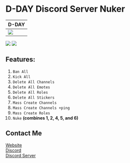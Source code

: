 # D-DAY Discord Server Nuker

| D-DAY |
| ------------- |
| ![](https://cdn.discordapp.com/attachments/956618740093550713/962216926245961777/unknown.png)
![](https://img.shields.io/github/stars/Exspiravit13/D-DAY-Server_Nuker?style=social) ![](https://img.shields.io/github/forks/Exspiravit13/D-DAY-Server_Nuker?style=social)

## Features:
1. `Ban All`
2. `Kick All`
3. `Delete All Channels`
4. `Delete All Emotes`
5. `Delete All Roles`
6. `Delete All Stickers`
7. `Mass Create Channels`
8. `Mass Create Channels +ping`
9. `Mass Create Roles`
10. `Nuke` **(combines 1, 2, 4, 5, and 6)** 

## Contact Me
[Website](https://www.exspiravitcodes.com)  
[Discord](https://discord.com/users/978411947055796245)  
[Discord Server](https://discord.gg/hnfZ9nwb3h)
